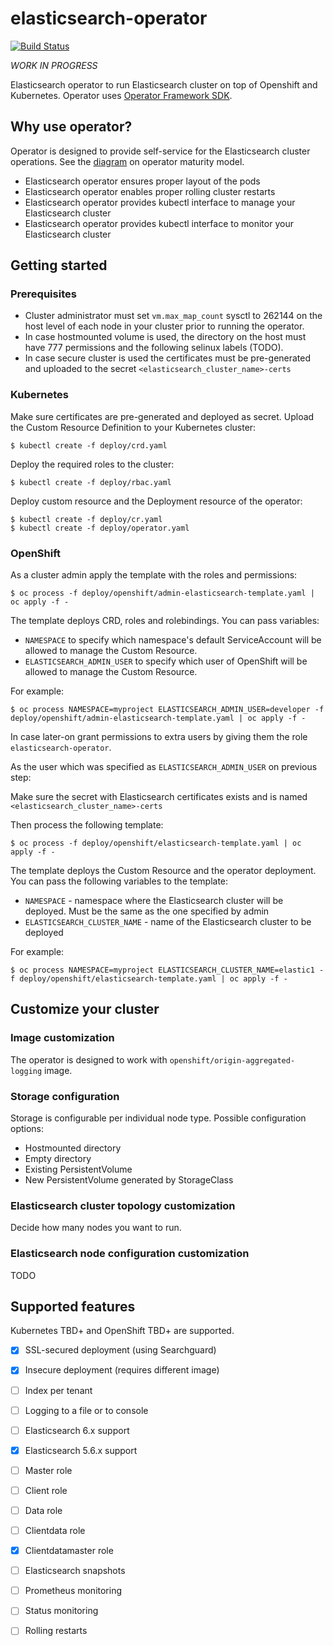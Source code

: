 # elasticsearch-operator

[![Build Status](https://travis-ci.org/t0ffel/elasticsearch-operator.svg?branch=master)](https://travis-ci.org/t0ffel/elasticsearch-operator)

*WORK IN PROGRESS*

Elasticsearch operator to run Elasticsearch cluster on top of Openshift and Kubernetes.
Operator uses [Operator Framework SDK](https://github.com/operator-framework/operator-sdk).

## Why use operator?

Operator is designed to provide self-service for the Elasticsearch cluster operations. See the [diagram](https://github.com/operator-framework/operator-sdk/blob/master/doc/images/Operator-Maturity-Model.png) on operator maturity model.

- Elasticsearch operator ensures proper layout of the pods
- Elasticsearch operator enables proper rolling cluster restarts
- Elasticsearch operator provides kubectl interface to manage your Elasticsearch cluster
- Elasticsearch operator provides kubectl interface to monitor your Elasticsearch cluster

## Getting started

### Prerequisites

* Cluster administrator must set `vm.max_map_count` sysctl to 262144 on the host level of each node in your cluster prior to running the operator.
* In case hostmounted volume is used, the directory on the host must have 777 permissions and the following selinux labels (TODO).
* In case secure cluster is used the certificates must be pre-generated and uploaded to the secret `<elasticsearch_cluster_name>-certs`

### Kubernetes

Make sure certificates are pre-generated and deployed as secret.
Upload the Custom Resource Definition to your Kubernetes cluster:

  
    $ kubectl create -f deploy/crd.yaml

Deploy the required roles to the cluster:

    $ kubectl create -f deploy/rbac.yaml

Deploy custom resource and the Deployment resource of the operator:

    $ kubectl create -f deploy/cr.yaml
    $ kubectl create -f deploy/operator.yaml

### OpenShift

As a cluster admin apply the template with the roles and permissions:

    $ oc process -f deploy/openshift/admin-elasticsearch-template.yaml | oc apply -f -

The template deploys CRD, roles and rolebindings. You can pass variables:
* `NAMESPACE` to specify which namespace's default ServiceAccount will be allowed to manage the Custom Resource.
* `ELASTICSEARCH_ADMIN_USER` to specify which user of OpenShift will be allowed to manage the Custom Resource.

For example:

    $ oc process NAMESPACE=myproject ELASTICSEARCH_ADMIN_USER=developer -f deploy/openshift/admin-elasticsearch-template.yaml | oc apply -f -

In case later-on grant permissions to extra users by giving them the role `elasticsearch-operator`.

As the user which was specified as `ELASTICSEARCH_ADMIN_USER` on previous step:

Make sure the secret with Elasticsearch certificates exists and is named `<elasticsearch_cluster_name>-certs`

Then process the following template:

    $ oc process -f deploy/openshift/elasticsearch-template.yaml | oc apply -f -

The template deploys the Custom Resource and the operator deployment. You can pass the following variables to the template:
* `NAMESPACE` - namespace where the Elasticsearch cluster will be deployed. Must be the same as the one specified by admin
* `ELASTICSEARCH_CLUSTER_NAME` - name of the Elasticsearch cluster to be deployed

For example:

    $ oc process NAMESPACE=myproject ELASTICSEARCH_CLUSTER_NAME=elastic1 -f deploy/openshift/elasticsearch-template.yaml | oc apply -f -

## Customize your cluster

### Image customization

The operator is designed to work with `openshift/origin-aggregated-logging` image.

### Storage configuration

Storage is configurable per individual node type. Possible configuration
options:
* Hostmounted directory
* Empty directory
* Existing PersistentVolume
* New PersistentVolume generated by StorageClass

### Elasticsearch cluster topology customization

Decide how many nodes you want to run.

### Elasticsearch node configuration customization

TODO

## Supported features

Kubernetes TBD+ and OpenShift TBD+ are supported.

- [x] SSL-secured deployment (using Searchguard)
- [x] Insecure deployment (requires different image)
- [ ] Index per tenant
- [ ] Logging to a file or to console
- [ ] Elasticsearch 6.x support
- [x] Elasticsearch 5.6.x support
- [ ] Master role
- [ ] Client role
- [ ] Data role
- [ ] Clientdata role
- [x] Clientdatamaster role
- [ ] Elasticsearch snapshots
- [ ] Prometheus monitoring
- [ ] Status monitoring
- [ ] Rolling restarts

